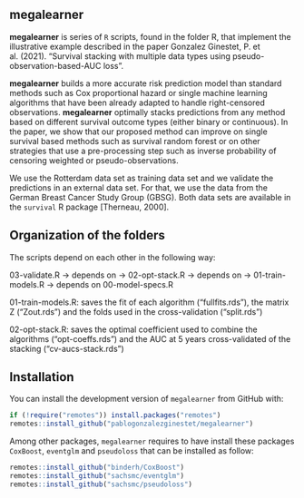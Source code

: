 
<!-- README.md is generated from README.Rmd. Please edit that file -->

## megalearner

<!-- badges: start -->

<!-- badges: end -->

**megalearner** is series of `R` scripts, found in the folder R, that
implement the illustrative example described in the paper Gonzalez
Ginestet, P. et al. (2021). “Survival stacking with multiple data types
using pseudo-observation-based-AUC loss”.

**megalearner** builds a more accurate risk prediction model than
standard methods such as Cox proportional hazard or single machine
learning algorithms that have been already adapted to handle
right-censored observations. **megalearner** optimally stacks
predictions from any method based on different survival outcome types
(either binary or continuous). In the paper, we show that our proposed
method can improve on single survival based methods such as survival
random forest or on other strategies that use a pre-processing step such
as inverse probability of censoring weighted or pseudo-observations.

We use the Rotterdam data set as training data set and we validate the
predictions in an external data set. For that, we use the data from the
German Breast Cancer Study Group (GBSG). Both data sets are available in
the `survival` R package \[Therneau, 2000\].

## Organization of the folders

The scripts depend on each other in the following way:

03-validate.R -\> depends on -\> 02-opt-stack.R -\> depends on -\>
01-train-models.R -\> depends on 00-model-specs.R

01-train-models.R: saves the fit of each algorithm (“fullfits.rds”), the
matrix Z (“Zout.rds”) and the folds used in the cross-validation
(“split.rds”)

02-opt-stack.R: saves the optimal coefficient used to combine the
algorithms (“opt-coeffs.rds”) and the AUC at 5 years cross-validated of
the stacking (“cv-aucs-stack.rds”)

## Installation

You can install the development version of `megalearner` from GitHub
with:

``` r
if (!require("remotes")) install.packages("remotes")
remotes::install_github("pablogonzalezginestet/megalearner")
```

Among other packages, `megalearner` requires to have install these
packages `CoxBoost`, `eventglm` and `pseudoloss` that can be installed
as follow:

``` r
remotes::install_github("binderh/CoxBoost")
remotes::install_github("sachsmc/eventglm")
remotes::install_github("sachsmc/pseudoloss")
```

